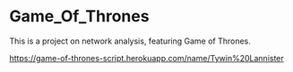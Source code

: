 # Game_Of_Thrones

This is a project on network analysis, featuring Game of Thrones.


https://game-of-thrones-script.herokuapp.com/name/Tywin%20Lannister